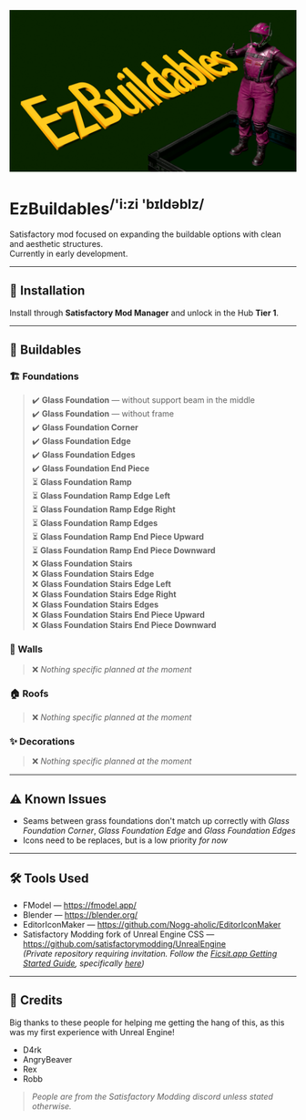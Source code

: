 ![EzBuildables](https://github.com/IzaacJ/EzBuildables/blob/main/Resources/ModBanner.png?raw=true)
# EzBuildables<sup>/'i:zi 'bɪldəblz/</sup>

Satisfactory mod focused on expanding the buildable options with clean and aesthetic structures.  
Currently in early development.

---

## 🚀 Installation
Install through **Satisfactory Mod Manager** and unlock in the Hub **Tier 1**.

---

## 🧱 Buildables
### 🏗️ Foundations
> ✔️ **Glass Foundation** — without support beam in the middle  
> ✔️ **Glass Foundation** — without frame  
> ✔️ **Glass Foundation Corner**  
> ✔️ **Glass Foundation Edge**  
> ✔️ **Glass Foundation Edges**  
> ✔️ **Glass Foundation End Piece**  
> ⏳ **Glass Foundation Ramp**  
> ⏳ **Glass Foundation Ramp Edge Left**  
> ⏳ **Glass Foundation Ramp Edge Right**  
> ⏳ **Glass Foundation Ramp Edges**  
> ⏳ **Glass Foundation Ramp End Piece Upward**  
> ⏳ **Glass Foundation Ramp End Piece Downward**  
> ❌ **Glass Foundation Stairs**  
> ❌ **Glass Foundation Stairs Edge**  
> ❌ **Glass Foundation Stairs Edge Left**  
> ❌ **Glass Foundation Stairs Edge Right**  
> ❌ **Glass Foundation Stairs Edges**  
> ❌ **Glass Foundation Stairs End Piece Upward**  
> ❌ **Glass Foundation Stairs End Piece Downward**  
### 🚧 Walls
> ❌ _Nothing specific planned at the moment_
### 🏠 Roofs
> ❌ _Nothing specific planned at the moment_
### ✨ Decorations
> ❌ _Nothing specific planned at the moment_

---

## ⚠️ Known Issues
- Seams between grass foundations don't match up correctly with _Glass Foundation Corner_, _Glass Foundation Edge_ and _Glass Foundation Edges_
- Icons need to be replaces, but is a low priority _for now_

---

## 🛠️ Tools Used
- FModel — https://fmodel.app/
- Blender — https://blender.org/
- EditorIconMaker — https://github.com/Nogg-aholic/EditorIconMaker
- Satisfactory Modding fork of Unreal Engine CSS — https://github.com/satisfactorymodding/UnrealEngine  
  _(Private repository requiring invitation. Follow the [Ficsit.app Getting Started Guide](https://docs.ficsit.app/satisfactory-modding/latest/Development/BeginnersGuide/index.html), specifically [here](https://docs.ficsit.app/satisfactory-modding/latest/Development/BeginnersGuide/dependencies.html#CustomEngine))_

---

## 🙌 Credits
Big thanks to these people for helping me getting the hang of this, as this was my first experience with Unreal Engine!
- D4rk
- AngryBeaver
- Rex
- Robb

> _People are from the Satisfactory Modding discord unless stated otherwise._